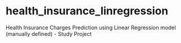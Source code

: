 # health_insurance_linregression
Health Insurance Charges Prediction using Linear Regression model (manually defined) - Study Project
